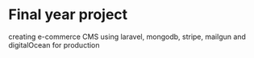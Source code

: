 # Final year project

creating e-commerce CMS using laravel, mongodb, stripe, mailgun and digitalOcean for production
